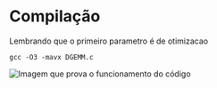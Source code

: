 # Compilação

Lembrando que o primeiro parametro é de otimizacao

```gcc -O3 -mavx DGEMM.c```

![Imagem que prova o funcionamento do código](CAP3.png)
